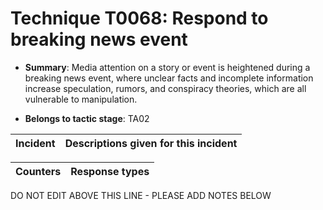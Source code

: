 # Technique T0068: Respond to breaking news event

* **Summary**: Media attention on a story or event is heightened during a breaking news event, where unclear facts and incomplete information increase speculation, rumors, and conspiracy theories, which are all vulnerable to manipulation. 

* **Belongs to tactic stage**: TA02


| Incident | Descriptions given for this incident |
| -------- | -------------------- |



| Counters | Response types |
| -------- | -------------- |


DO NOT EDIT ABOVE THIS LINE - PLEASE ADD NOTES BELOW